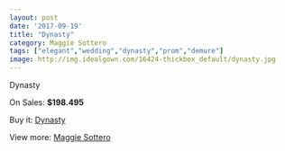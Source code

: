 ```yaml
---
layout: post
date: '2017-09-19'
title: "Dynasty"
category: Maggie Sottero
tags: ["elegant","wedding","dynasty","prom","demure"]
image: http://img.idealgown.com/16424-thickbox_default/dynasty.jpg
---
```

Dynasty

On Sales: **$198.495**
<a href="https://www.idealgown.com/en/maggie-sottero/6542-dynasty.html"><amp-img layout="responsive" width="600" height="600" src="//img.idealgown.com/16424-thickbox_default/dynasty.jpg" alt="Dynasty 0" /></a>
<a href="https://www.idealgown.com/en/maggie-sottero/6542-dynasty.html"><amp-img layout="responsive" width="600" height="600" src="//img.idealgown.com/16426-thickbox_default/dynasty.jpg" alt="Dynasty 1" /></a>
<a href="https://www.idealgown.com/en/maggie-sottero/6542-dynasty.html"><amp-img layout="responsive" width="600" height="600" src="//img.idealgown.com/16425-thickbox_default/dynasty.jpg" alt="Dynasty 2" /></a>

Buy it: [Dynasty](https://www.idealgown.com/en/maggie-sottero/6542-dynasty.html "Dynasty")

View more: [Maggie Sottero](https://www.idealgown.com/en/45-maggie-sottero "Maggie Sottero")